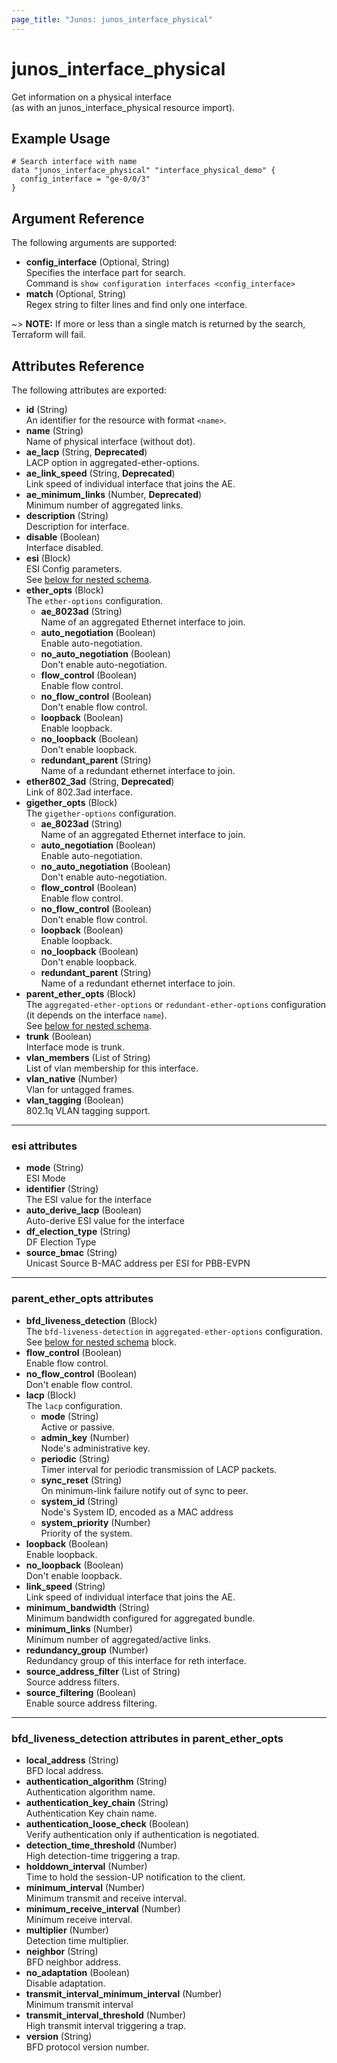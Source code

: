 ```yaml
---
page_title: "Junos: junos_interface_physical"
---
```


# junos_interface_physical

Get information on a physical interface  
(as with an junos_interface_physical resource import).

## Example Usage

```hcl
# Search interface with name
data "junos_interface_physical" "interface_physical_demo" {
  config_interface = "ge-0/0/3"
}
```

## Argument Reference

The following arguments are supported:

- **config_interface** (Optional, String)  
  Specifies the interface part for search.  
  Command is `show configuration interfaces <config_interface>`
- **match** (Optional, String)  
  Regex string to filter lines and find only one interface.

~> **NOTE:** If more or less than a single match is returned by the search, Terraform will fail.

## Attributes Reference

The following attributes are exported:

- **id** (String)  
  An identifier for the resource with format `<name>`.
- **name** (String)  
  Name of physical interface (without dot).
- **ae_lacp** (String, **Deprecated**)  
  LACP option in aggregated-ether-options.
- **ae_link_speed** (String, **Deprecated**)  
  Link speed of individual interface that joins the AE.
- **ae_minimum_links** (Number, **Deprecated**)  
  Minimum number of aggregated links.
- **description** (String)  
  Description for interface.
- **disable** (Boolean)  
  Interface disabled.
- **esi** (Block)  
  ESI Config parameters.  
  See [below for nested schema](#esi-attributes).
- **ether_opts** (Block)  
  The `ether-options` configuration.
  - **ae_8023ad** (String)  
    Name of an aggregated Ethernet interface to join.
  - **auto_negotiation** (Boolean)  
    Enable auto-negotiation.
  - **no_auto_negotiation** (Boolean)  
    Don't enable auto-negotiation.
  - **flow_control** (Boolean)  
    Enable flow control.
  - **no_flow_control** (Boolean)  
    Don't enable flow control.
  - **loopback** (Boolean)  
    Enable loopback.
  - **no_loopback** (Boolean)  
    Don't enable loopback.
  - **redundant_parent** (String)  
    Name of a redundant ethernet interface to join.
- **ether802_3ad** (String, **Deprecated**)  
  Link of 802.3ad interface.
- **gigether_opts** (Block)  
  The `gigether-options` configuration.
  - **ae_8023ad** (String)  
    Name of an aggregated Ethernet interface to join.
  - **auto_negotiation** (Boolean)  
    Enable auto-negotiation.
  - **no_auto_negotiation** (Boolean)  
    Don't enable auto-negotiation.
  - **flow_control** (Boolean)  
    Enable flow control.
  - **no_flow_control** (Boolean)  
    Don't enable flow control.
  - **loopback** (Boolean)  
    Enable loopback.
  - **no_loopback** (Boolean)  
    Don't enable loopback.
  - **redundant_parent** (String)  
    Name of a redundant ethernet interface to join.
- **parent_ether_opts** (Block)  
  The `aggregated-ether-options` or `redundant-ether-options` configuration
  (it depends on the interface `name`).  
  See [below for nested schema](#parent_ether_opts-attributes).
- **trunk** (Boolean)  
  Interface mode is trunk.
- **vlan_members** (List of String)  
  List of vlan membership for this interface.
- **vlan_native** (Number)  
  Vlan for untagged frames.
- **vlan_tagging** (Boolean)  
  802.1q VLAN tagging support.

---

### esi attributes

- **mode** (String)  
  ESI Mode
- **identifier** (String)  
  The ESI value for the interface
- **auto_derive_lacp** (Boolean)  
  Auto-derive ESI value for the interface
- **df_election_type** (String)  
  DF Election Type
- **source_bmac** (String)  
  Unicast Source B-MAC address per ESI for PBB-EVPN

---

### parent_ether_opts attributes

- **bfd_liveness_detection** (Block)  
  The `bfd-liveness-detection` in `aggregated-ether-options` configuration.  
  See [below for nested schema](#bfd_liveness_detection-attributes-in-parent_ether_opts) block.
- **flow_control** (Boolean)  
  Enable flow control.
- **no_flow_control** (Boolean)  
  Don't enable flow control.
- **lacp** (Block)  
  The `lacp` configuration.
  - **mode** (String)  
    Active or passive.
  - **admin_key** (Number)  
    Node's administrative key.
  - **periodic** (String)  
    Timer interval for periodic transmission of LACP packets.
  - **sync_reset** (String)  
    On minimum-link failure notify out of sync to peer.
  - **system_id** (String)  
    Node's System ID, encoded as a MAC address
  - **system_priority** (Number)  
    Priority of the system.
- **loopback** (Boolean)  
  Enable loopback.
- **no_loopback** (Boolean)  
  Don't enable loopback.
- **link_speed** (String)  
  Link speed of individual interface that joins the AE.
- **minimum_bandwidth** (String)  
  Minimum bandwidth configured for aggregated bundle.
- **minimum_links** (Number)  
  Minimum number of aggregated/active links.
- **redundancy_group** (Number)  
  Redundancy group of this interface for reth interface.
- **source_address_filter** (List of String)  
  Source address filters.
- **source_filtering** (Boolean)  
  Enable source address filtering.

---

### bfd_liveness_detection attributes in parent_ether_opts

- **local_address** (String)  
  BFD local address.
- **authentication_algorithm** (String)  
  Authentication algorithm name.
- **authentication_key_chain** (String)  
  Authentication Key chain name.
- **authentication_loose_check** (Boolean)  
  Verify authentication only if authentication is negotiated.
- **detection_time_threshold** (Number)  
  High detection-time triggering a trap.
- **holddown_interval** (Number)  
  Time to hold the session-UP notification to the client.
- **minimum_interval** (Number)  
  Minimum transmit and receive interval.
- **minimum_receive_interval** (Number)  
  Minimum receive interval.
- **multiplier** (Number)  
  Detection time multiplier.
- **neighbor** (String)  
  BFD neighbor address.
- **no_adaptation** (Boolean)  
  Disable adaptation.
- **transmit_interval_minimum_interval** (Number)  
  Minimum transmit interval
- **transmit_interval_threshold** (Number)  
  High transmit interval triggering a trap.
- **version** (String)  
  BFD protocol version number.
